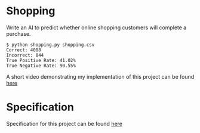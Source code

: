 # Shopping

Write an AI to predict whether online shopping customers will complete a purchase.

    $ python shopping.py shopping.csv
    Correct: 4088
    Incorrect: 844
    True Positive Rate: 41.02%
    True Negative Rate: 90.55%

A short video demonstrating my implementation of this project can be found [here](https://youtu.be/0IKKY9X5LFw)

# Specification

Specification for this project can be found [here](https://cs50.harvard.edu/ai/2020/projects/4/shopping/#specification)
